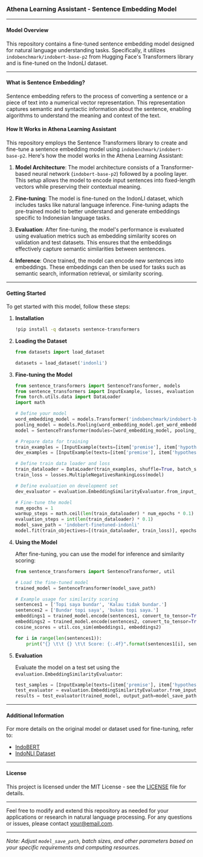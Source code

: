 
### Athena Learning Assistant - Sentence Embedding Model

---

#### Model Overview

This repository contains a fine-tuned sentence embedding model designed for natural language understanding tasks. Specifically, it utilizes `indobenchmark/indobert-base-p2` from Hugging Face's Transformers library and is fine-tuned on the IndonLI dataset.

---

#### What is Sentence Embedding?

Sentence embedding refers to the process of converting a sentence or a piece of text into a numerical vector representation. This representation captures semantic and syntactic information about the sentence, enabling algorithms to understand the meaning and context of the text. 

#### How It Works in Athena Learning Assistant

This repository employs the Sentence Transformers library to create and fine-tune a sentence embedding model using `indobenchmark/indobert-base-p2`. Here's how the model works in the Athena Learning Assistant:

1. **Model Architecture**: The model architecture consists of a Transformer-based neural network (`indobert-base-p2`) followed by a pooling layer. This setup allows the model to encode input sentences into fixed-length vectors while preserving their contextual meaning.

2. **Fine-tuning**: The model is fine-tuned on the IndonLI dataset, which includes tasks like natural language inference. Fine-tuning adapts the pre-trained model to better understand and generate embeddings specific to Indonesian language tasks.

3. **Evaluation**: After fine-tuning, the model's performance is evaluated using evaluation metrics such as embedding similarity scores on validation and test datasets. This ensures that the embeddings effectively capture semantic similarities between sentences.

4. **Inference**: Once trained, the model can encode new sentences into embeddings. These embeddings can then be used for tasks such as semantic search, information retrieval, or similarity scoring.

---

#### Getting Started

To get started with this model, follow these steps:

1. **Installation**
   ```bash
   !pip install -q datasets sentence-transformers
   ```

2. **Loading the Dataset**
   ```python
   from datasets import load_dataset

   datasets = load_dataset('indonli')
   ```

3. **Fine-tuning the Model**
   ```python
   from sentence_transformers import SentenceTransformer, models
   from sentence_transformers import InputExample, losses, evaluation
   from torch.utils.data import DataLoader
   import math

   # Define your model
   word_embedding_model = models.Transformer('indobenchmark/indobert-base-p2', max_seq_length=75)
   pooling_model = models.Pooling(word_embedding_model.get_word_embedding_dimension())
   model = SentenceTransformer(modules=[word_embedding_model, pooling_model])

   # Prepare data for training
   train_examples = [InputExample(texts=[item['premise'], item['hypothesis']], label=item['label']) for item in datasets['train']]
   dev_examples = [InputExample(texts=[item['premise'], item['hypothesis']], label=item['label']) for item in datasets['validation']]

   # Define train data loader and loss
   train_dataloader = DataLoader(train_examples, shuffle=True, batch_size=16)
   train_loss = losses.MultipleNegativesRankingLoss(model)

   # Define evaluation on development set
   dev_evaluator = evaluation.EmbeddingSimilarityEvaluator.from_input_examples(dev_examples, batch_size=16, name='sts-dev')

   # Fine-tune the model
   num_epochs = 1
   warmup_steps = math.ceil(len(train_dataloader) * num_epochs * 0.1)
   evaluation_steps = int(len(train_dataloader) * 0.1)
   model_save_path = 'indobert-finetuned-indonli'
   model.fit(train_objectives=[(train_dataloader, train_loss)], epochs=num_epochs, warmup_steps=warmup_steps, evaluator=dev_evaluator, evaluation_steps=evaluation_steps, output_path=model_save_path)
   ```

4. **Using the Model**

   After fine-tuning, you can use the model for inference and similarity scoring:
   ```python
   from sentence_transformers import SentenceTransformer, util

   # Load the fine-tuned model
   trained_model = SentenceTransformer(model_save_path)

   # Example usage for similarity scoring
   sentences1 = ['Topi saya bundar', 'Kalau tidak bundar.']
   sentences2 = ['Bundar topi saya', 'bukan topi saya.']
   embeddings1 = trained_model.encode(sentences1, convert_to_tensor=True)
   embeddings2 = trained_model.encode(sentences2, convert_to_tensor=True)
   cosine_scores = util.cos_sim(embeddings1, embeddings2)

   for i in range(len(sentences1)):
       print("{} \t\t {} \t\t Score: {:.4f}".format(sentences1[i], sentences2[i], cosine_scores[i][i]))
   ```

5. **Evaluation**

   Evaluate the model on a test set using the `evaluation.EmbeddingSimilarityEvaluator`:
   ```python
   test_samples = [InputExample(texts=[item['premise'], item['hypothesis']], label=item['label']) for item in datasets['test_expert']]
   test_evaluator = evaluation.EmbeddingSimilarityEvaluator.from_input_examples(test_samples, batch_size=16, name='sts-test')
   results = test_evaluator(trained_model, output_path=model_save_path)
   ```

---

#### Additional Information

For more details on the original model or dataset used for fine-tuning, refer to:
- [IndoBERT](https://huggingface.co/indobenchmark/indobert-base-p2)
- [IndoNLI Dataset](https://huggingface.co/datasets/indonli)

---

#### License

This project is licensed under the MIT License - see the [LICENSE](LICENSE) file for details.

---

Feel free to modify and extend this repository as needed for your applications or research in natural language processing. For any questions or issues, please contact [your@email.com](mailto:your@email.com).

---

*Note: Adjust `model_save_path`, batch sizes, and other parameters based on your specific requirements and computing resources.*
